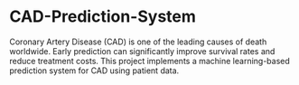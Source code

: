 # CAD-Prediction-System
Coronary Artery Disease (CAD) is one of the leading causes of death worldwide. Early prediction can significantly improve survival rates and reduce treatment costs. This project implements a machine learning-based prediction system for CAD using patient data.

